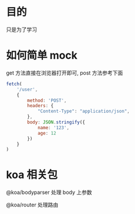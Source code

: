 # 目的

只是为了学习

# 如何简单 mock

get 方法直接在浏览器打开即可, post 方法参考下面

```js
fetch(
    '/user',
    {
        method: 'POST',  
        headers: {
            "Content-Type": "application/json",
        },
        body: JSON.stringify({
            name: '123',
            age: 12
        })
    }
)
```

# koa 相关包

@koa/bodyparser 处理 body 上参数

@koa/router 处理路由